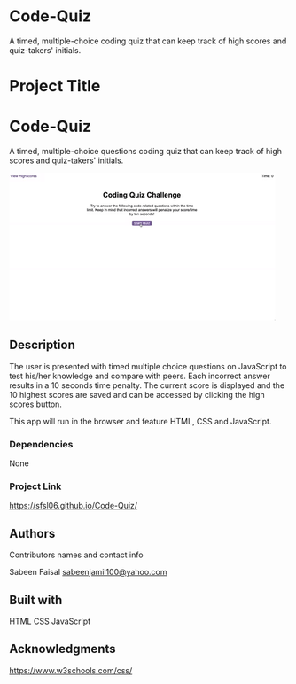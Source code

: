 # Code-Quiz
A timed, multiple-choice coding quiz that can keep track of high scores and quiz-takers' initials.

# Project Title

# Code-Quiz 
A timed, multiple-choice questions coding quiz that can keep track of high scores and quiz-takers' initials.

![Project Screenshot](assets\08-web-apis-challenge-demo.gif)

## Description

The user is presented with timed multiple choice questions on JavaScript to test his/her knowledge
and compare with peers. Each incorrect answer results in a 10 seconds time penalty.
The current score is displayed and the 10 highest scores are saved and can be accessed by clicking the
high scores button.


This app will run in the browser and feature HTML, CSS and JavaScript.

### Dependencies

None

### Project Link

https://sfsl06.github.io/Code-Quiz/

## Authors

Contributors names and contact info

Sabeen Faisal 
sabeenjamil100@yahoo.com

## Built with

HTML
CSS
JavaScript

## Acknowledgments

https://www.w3schools.com/css/
